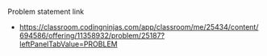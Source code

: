 Problem statement link

- https://classroom.codingninjas.com/app/classroom/me/25434/content/694586/offering/11358932/problem/25187?leftPanelTabValue=PROBLEM
